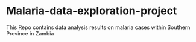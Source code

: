 # Malaria-data-exploration-project
This Repo contains data analysis results on malaria cases within Southern Province in Zambia

